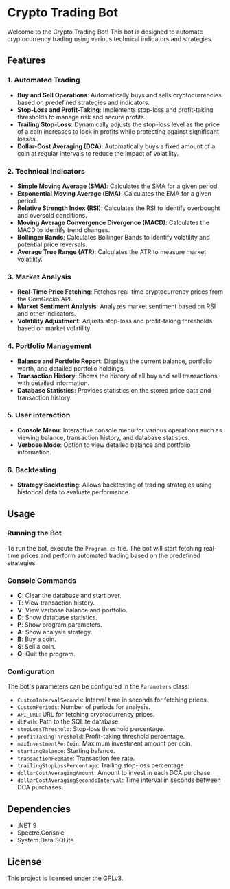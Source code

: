 # Crypto Trading Bot

Welcome to the Crypto Trading Bot! This bot is designed to automate cryptocurrency trading using various technical indicators and strategies.

## Features

### 1. Automated Trading
- **Buy and Sell Operations**: Automatically buys and sells cryptocurrencies based on predefined strategies and indicators.
- **Stop-Loss and Profit-Taking**: Implements stop-loss and profit-taking thresholds to manage risk and secure profits.
- **Trailing Stop-Loss**: Dynamically adjusts the stop-loss level as the price of a coin increases to lock in profits while protecting against significant losses.
- **Dollar-Cost Averaging (DCA)**: Automatically buys a fixed amount of a coin at regular intervals to reduce the impact of volatility.

### 2. Technical Indicators
- **Simple Moving Average (SMA)**: Calculates the SMA for a given period.
- **Exponential Moving Average (EMA)**: Calculates the EMA for a given period.
- **Relative Strength Index (RSI)**: Calculates the RSI to identify overbought and oversold conditions.
- **Moving Average Convergence Divergence (MACD)**: Calculates the MACD to identify trend changes.
- **Bollinger Bands**: Calculates Bollinger Bands to identify volatility and potential price reversals.
- **Average True Range (ATR)**: Calculates the ATR to measure market volatility.

### 3. Market Analysis
- **Real-Time Price Fetching**: Fetches real-time cryptocurrency prices from the CoinGecko API.
- **Market Sentiment Analysis**: Analyzes market sentiment based on RSI and other indicators.
- **Volatility Adjustment**: Adjusts stop-loss and profit-taking thresholds based on market volatility.

### 4. Portfolio Management
- **Balance and Portfolio Report**: Displays the current balance, portfolio worth, and detailed portfolio holdings.
- **Transaction History**: Shows the history of all buy and sell transactions with detailed information.
- **Database Statistics**: Provides statistics on the stored price data and transaction history.

### 5. User Interaction
- **Console Menu**: Interactive console menu for various operations such as viewing balance, transaction history, and database statistics.
- **Verbose Mode**: Option to view detailed balance and portfolio information.

### 6. Backtesting
- **Strategy Backtesting**: Allows backtesting of trading strategies using historical data to evaluate performance.

## Usage

### Running the Bot
To run the bot, execute the `Program.cs` file. The bot will start fetching real-time prices and perform automated trading based on the predefined strategies.

### Console Commands
- **C**: Clear the database and start over.
- **T**: View transaction history.
- **V**: View verbose balance and portfolio.
- **D**: Show database statistics.
- **P**: Show program parameters.
- **A**: Show analysis strategy.
- **B**: Buy a coin.
- **S**: Sell a coin.
- **Q**: Quit the program.

### Configuration
The bot's parameters can be configured in the `Parameters` class:
- `CustomIntervalSeconds`: Interval time in seconds for fetching prices.
- `CustomPeriods`: Number of periods for analysis.
- `API_URL`: URL for fetching cryptocurrency prices.
- `dbPath`: Path to the SQLite database.
- `stopLossThreshold`: Stop-loss threshold percentage.
- `profitTakingThreshold`: Profit-taking threshold percentage.
- `maxInvestmentPerCoin`: Maximum investment amount per coin.
- `startingBalance`: Starting balance.
- `transactionFeeRate`: Transaction fee rate.
- `trailingStopLossPercentage`: Trailing stop-loss percentage.
- `dollarCostAveragingAmount`: Amount to invest in each DCA purchase.
- `dollarCostAveragingSecondsInterval`: Time interval in seconds between DCA purchases.

## Dependencies
- .NET 9
- Spectre.Console
- System.Data.SQLite

## License
This project is licensed under the GPLv3.